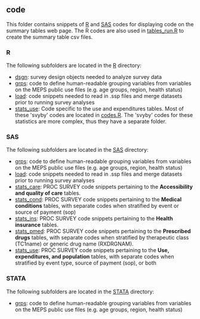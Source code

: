 ## code

This folder contains snippets of [R](r) and [SAS](sas) codes for displaying code on the summary tables web page. The R codes are also used in [tables_run.R](../r/tables_run.R) to create the summary table csv files.

### R
The following subfolders are located in the [R](r) directory:
* [dsgn](r/dsgn): survey design objects needed to analyze survey data
* [grps](r/grps): code to define human-readable grouping variables from variables on the MEPS public use files (e.g. age groups, region, health status)
* [load](r/load): code snippets needed to read in .ssp files and merge datasets prior to running survey analyses
* [stats_use](r/stats_use): Code specific to the use and expenditures tables. Most of these 'svyby' codes are located in [codes.R](../r/codes.R). The 'svyby' codes for these statistics are more complex, thus they have a separate folder.

### SAS
The following subfolders are located in the [SAS](sas) directory:
* [grps](sas/grps): code to define human-readable grouping variables from variables on the MEPS public use files (e.g. age groups, region, health status)
* [load](sas/load): code snippets needed to read in .ssp files and merge datasets prior to running survey analyses
* [stats_care](sas/stats_care): PROC SURVEY code snippets pertaining to the **Accessibility and quality of care** tables.
* [stats_cond](sas/stats_cond): PROC SURVEY code snippets pertaining to the **Medical conditions** tables, with separate codes when stratified by event or source of payment (sop)
* [stats_ins](sas/stats_ins): PROC SURVEY code snippets pertaining to the **Health insurance** tables.
* [stats_pmed](sas/stats_pmed): PROC SURVEY code snippets pertaining to the **Prescribed drugs** tables, with separate codes when stratified by therapeutic class (TC1name) or generic drug name (RXDRGNAM).
* [stats_use](sas/stats_use): PROC SURVEY code snippets pertaining to the **Use, expenditures, and population** tables, with separate codes when stratified by event type, source of payment (sop), or both

### STATA
The following subfolders are located in the [STATA](stata) directory:
* [grps](stata/grps): code to define human-readable grouping variables from variables on the MEPS public use files (e.g. age groups, region, health status)
